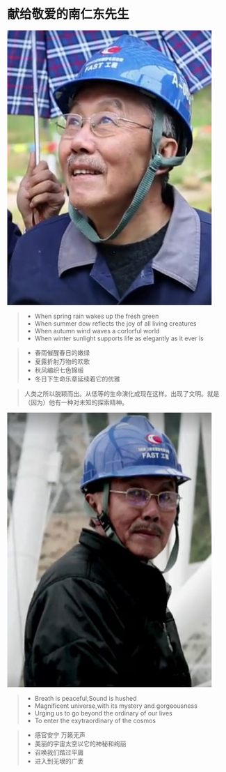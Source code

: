 # 献给敬爱的南仁东先生
![](images/NanRendong-01.jpg)
> - When spring rain wakes up the fresh green
> - When summer dow reflects the joy of all living creatures
> - When autumn wind waves a corlorful world
> - When winter sunlight supports life as elegantly as it ever is

> - 春雨催醒春日的嫩绿
> - 夏露折射万物的欢歌
> - 秋风编织七色锦缎
> - 冬日下生命乐章延续着它的优雅

> 人类之所以脱颖而出。从低等的生命演化成现在这样。出现了文明。就是（因为）他有一种对未知的探索精神。

 ![](images/NanRendong-02.jpg)
> - Breath is peaceful;Sound is hushed
> - Magnificent universe,with its mystery and gorgeousness
> - Urging us to go beyond the ordinary of our lives
> - To enter the exytraordinary of the cosmos

> - 感官安宁 万籁无声
> - 美丽的宇宙太空以它的神秘和绚丽
> - 召唤我们踏过平庸
> - 进入到无垠的广袤

